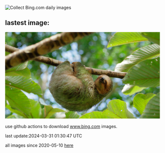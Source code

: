 ![Collect Bing.com daily images](https://github.com/counter2015/bing-daily-images/workflows/Collect%20Bing.com%20daily%20images/badge.svg)
## lastest image:
![](images/SleepySloth.jpg)

use github actions to download www.bing.com images.

last update:2024-03-31 01:30:47 UTC

all images since 2020-05-10 [here](https://github.com/counter2015/bing-daily-images/tree/master/images) 
